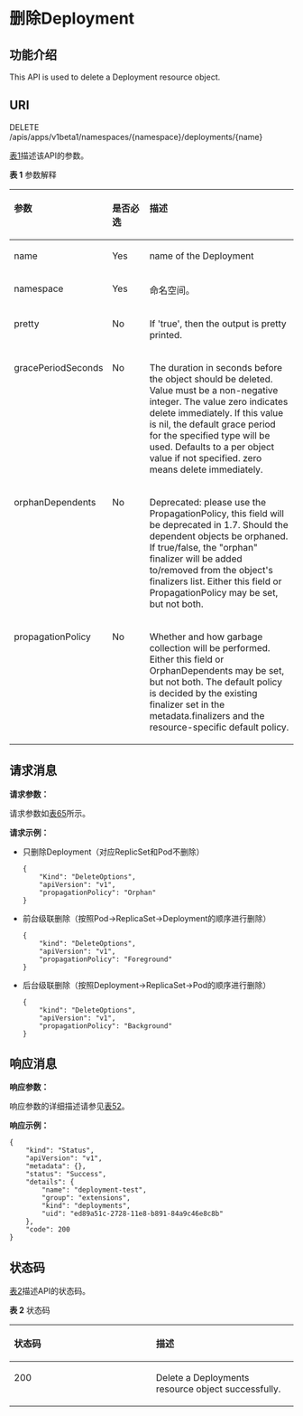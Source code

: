# 删除Deployment<a name="cci_02_0027"></a>

## 功能介绍<a name="zh-cn_topic_0091433673_section65321233"></a>

This API is used to delete a Deployment resource object.

## URI<a name="zh-cn_topic_0091433673_section51020189"></a>

DELETE /apis/apps/v1beta1/namespaces/\{namespace\}/deployments/\{name\}

[表1](#zh-cn_topic_0091433673_table2758112513516)描述该API的参数。

**表 1**  参数解释

<a name="zh-cn_topic_0091433673_table2758112513516"></a>
<table><thead align="left"><tr id="zh-cn_topic_0091433673_row65815647"><th class="cellrowborder" valign="top" width="17.348265173482652%" id="mcps1.2.4.1.1"><p id="zh-cn_topic_0091433673_p65652297517"><a name="zh-cn_topic_0091433673_p65652297517"></a><a name="zh-cn_topic_0091433673_p65652297517"></a>参数</p>
</th>
<th class="cellrowborder" valign="top" width="16.328367163283673%" id="mcps1.2.4.1.2"><p id="zh-cn_topic_0091433673_p165661629135114"><a name="zh-cn_topic_0091433673_p165661629135114"></a><a name="zh-cn_topic_0091433673_p165661629135114"></a>是否必选</p>
</th>
<th class="cellrowborder" valign="top" width="66.32336766323368%" id="mcps1.2.4.1.3"><p id="zh-cn_topic_0091433673_p14567629115114"><a name="zh-cn_topic_0091433673_p14567629115114"></a><a name="zh-cn_topic_0091433673_p14567629115114"></a>描述</p>
</th>
</tr>
</thead>
<tbody><tr id="zh-cn_topic_0091433673_row5608934"><td class="cellrowborder" valign="top" width="17.348265173482652%" headers="mcps1.2.4.1.1 "><p id="zh-cn_topic_0091433673_p51670535"><a name="zh-cn_topic_0091433673_p51670535"></a><a name="zh-cn_topic_0091433673_p51670535"></a>name</p>
</td>
<td class="cellrowborder" valign="top" width="16.328367163283673%" headers="mcps1.2.4.1.2 "><p id="zh-cn_topic_0091433673_p24563845"><a name="zh-cn_topic_0091433673_p24563845"></a><a name="zh-cn_topic_0091433673_p24563845"></a>Yes</p>
</td>
<td class="cellrowborder" valign="top" width="66.32336766323368%" headers="mcps1.2.4.1.3 "><p id="zh-cn_topic_0091433673_p43514439"><a name="zh-cn_topic_0091433673_p43514439"></a><a name="zh-cn_topic_0091433673_p43514439"></a>name of the Deployment</p>
</td>
</tr>
<tr id="zh-cn_topic_0091433673_row56085638"><td class="cellrowborder" valign="top" width="17.348265173482652%" headers="mcps1.2.4.1.1 "><p id="zh-cn_topic_0091433673_p46642793"><a name="zh-cn_topic_0091433673_p46642793"></a><a name="zh-cn_topic_0091433673_p46642793"></a>namespace</p>
</td>
<td class="cellrowborder" valign="top" width="16.328367163283673%" headers="mcps1.2.4.1.2 "><p id="zh-cn_topic_0091433673_p19969926"><a name="zh-cn_topic_0091433673_p19969926"></a><a name="zh-cn_topic_0091433673_p19969926"></a>Yes</p>
</td>
<td class="cellrowborder" valign="top" width="66.32336766323368%" headers="mcps1.2.4.1.3 "><p id="zh-cn_topic_0079615000_p8332925"><a name="zh-cn_topic_0079615000_p8332925"></a><a name="zh-cn_topic_0079615000_p8332925"></a>命名空间。</p>
</td>
</tr>
<tr id="zh-cn_topic_0091433673_row62561693"><td class="cellrowborder" valign="top" width="17.348265173482652%" headers="mcps1.2.4.1.1 "><p id="zh-cn_topic_0091433673_p34332366"><a name="zh-cn_topic_0091433673_p34332366"></a><a name="zh-cn_topic_0091433673_p34332366"></a>pretty</p>
</td>
<td class="cellrowborder" valign="top" width="16.328367163283673%" headers="mcps1.2.4.1.2 "><p id="zh-cn_topic_0091433673_p29458227"><a name="zh-cn_topic_0091433673_p29458227"></a><a name="zh-cn_topic_0091433673_p29458227"></a>No</p>
</td>
<td class="cellrowborder" valign="top" width="66.32336766323368%" headers="mcps1.2.4.1.3 "><p id="zh-cn_topic_0091433673_p37306164"><a name="zh-cn_topic_0091433673_p37306164"></a><a name="zh-cn_topic_0091433673_p37306164"></a>If 'true', then the output is pretty printed.</p>
</td>
</tr>
<tr id="zh-cn_topic_0091433673_row211163"><td class="cellrowborder" valign="top" width="17.348265173482652%" headers="mcps1.2.4.1.1 "><p id="zh-cn_topic_0091433673_p17104275"><a name="zh-cn_topic_0091433673_p17104275"></a><a name="zh-cn_topic_0091433673_p17104275"></a>gracePeriodSeconds</p>
</td>
<td class="cellrowborder" valign="top" width="16.328367163283673%" headers="mcps1.2.4.1.2 "><p id="zh-cn_topic_0091433673_p43269019"><a name="zh-cn_topic_0091433673_p43269019"></a><a name="zh-cn_topic_0091433673_p43269019"></a>No</p>
</td>
<td class="cellrowborder" valign="top" width="66.32336766323368%" headers="mcps1.2.4.1.3 "><p id="zh-cn_topic_0091433673_p15129627"><a name="zh-cn_topic_0091433673_p15129627"></a><a name="zh-cn_topic_0091433673_p15129627"></a>The duration in seconds before the object should be deleted. Value must be a non-negative integer. The value zero indicates delete immediately. If this value is nil, the default grace period for the specified type will be used. Defaults to a per object value if not specified. zero means delete immediately.</p>
</td>
</tr>
<tr id="zh-cn_topic_0091433673_row1948920"><td class="cellrowborder" valign="top" width="17.348265173482652%" headers="mcps1.2.4.1.1 "><p id="zh-cn_topic_0091433673_p23644832"><a name="zh-cn_topic_0091433673_p23644832"></a><a name="zh-cn_topic_0091433673_p23644832"></a>orphanDependents</p>
</td>
<td class="cellrowborder" valign="top" width="16.328367163283673%" headers="mcps1.2.4.1.2 "><p id="zh-cn_topic_0091433673_p36183253"><a name="zh-cn_topic_0091433673_p36183253"></a><a name="zh-cn_topic_0091433673_p36183253"></a>No</p>
</td>
<td class="cellrowborder" valign="top" width="66.32336766323368%" headers="mcps1.2.4.1.3 "><p id="zh-cn_topic_0091433673_p45162366"><a name="zh-cn_topic_0091433673_p45162366"></a><a name="zh-cn_topic_0091433673_p45162366"></a>Deprecated: please use the PropagationPolicy, this field will be deprecated in 1.7. Should the dependent objects be orphaned. If true/false, the "orphan" finalizer will be added to/removed from the object's finalizers list. Either this field or PropagationPolicy may be set, but not both.</p>
</td>
</tr>
<tr id="zh-cn_topic_0091433673_row3808114"><td class="cellrowborder" valign="top" width="17.348265173482652%" headers="mcps1.2.4.1.1 "><p id="zh-cn_topic_0091433673_p40021797"><a name="zh-cn_topic_0091433673_p40021797"></a><a name="zh-cn_topic_0091433673_p40021797"></a>propagationPolicy</p>
</td>
<td class="cellrowborder" valign="top" width="16.328367163283673%" headers="mcps1.2.4.1.2 "><p id="zh-cn_topic_0091433673_p20540096"><a name="zh-cn_topic_0091433673_p20540096"></a><a name="zh-cn_topic_0091433673_p20540096"></a>No</p>
</td>
<td class="cellrowborder" valign="top" width="66.32336766323368%" headers="mcps1.2.4.1.3 "><p id="zh-cn_topic_0091433673_p53135084"><a name="zh-cn_topic_0091433673_p53135084"></a><a name="zh-cn_topic_0091433673_p53135084"></a></p>
<p id="zh-cn_topic_0091433673_p8453712"><a name="zh-cn_topic_0091433673_p8453712"></a><a name="zh-cn_topic_0091433673_p8453712"></a>Whether and how garbage collection will be performed. Either this field or OrphanDependents may be set, but not both. The default policy is decided by the existing finalizer set in the metadata.finalizers and the resource-specific default policy.</p>
</td>
</tr>
</tbody>
</table>

## 请求消息<a name="zh-cn_topic_0091433673_section56528519"></a>

**请求参数：**

请求参数如[表65](公共参数.md#zh-cn_topic_0091433700_d0e41006)所示。

**请求示例：**

-   只删除Deployment（对应ReplicSet和Pod不删除）

    ```
    {
        "Kind": "DeleteOptions",
        "apiVersion": "v1",
        "propagationPolicy": "Orphan"
    }
    ```

-   前台级联删除（按照Pod-\>ReplicaSet-\>Deployment的顺序进行删除）

    ```
    {
        "kind": "DeleteOptions",
        "apiVersion": "v1",
        "propagationPolicy": "Foreground"
    }
    ```

-   后台级联删除（按照Deployment-\>ReplicaSet-\>Pod的顺序进行删除）

    ```
    {
        "kind": "DeleteOptions",
        "apiVersion": "v1",
        "propagationPolicy": "Background"
    }
    ```


## 响应消息<a name="zh-cn_topic_0091433673_section38994624"></a>

**响应参数：**

响应参数的详细描述请参见[表52](公共响应参数（OLD-VERSIONS）.md#table37251757105918)。

**响应示例：**

```
{
    "kind": "Status", 
    "apiVersion": "v1", 
    "metadata": {}, 
    "status": "Success", 
    "details": {
        "name": "deployment-test", 
        "group": "extensions", 
        "kind": "deployments", 
        "uid": "ed89a51c-2728-11e8-b891-84a9c46e8c8b"
    }, 
    "code": 200
}
```

## 状态码<a name="zh-cn_topic_0091433673_section15407297"></a>

[表2](#zh-cn_topic_0091433673_d0e35248)描述API的状态码。

**表 2**  状态码

<a name="zh-cn_topic_0091433673_d0e35248"></a>
<table><thead align="left"><tr id="zh-cn_topic_0091433673_row25883953"><th class="cellrowborder" valign="top" width="50%" id="mcps1.2.3.1.1"><p id="zh-cn_topic_0091433673_p16225480"><a name="zh-cn_topic_0091433673_p16225480"></a><a name="zh-cn_topic_0091433673_p16225480"></a>状态码</p>
</th>
<th class="cellrowborder" valign="top" width="50%" id="mcps1.2.3.1.2"><p id="zh-cn_topic_0091433673_p39195466"><a name="zh-cn_topic_0091433673_p39195466"></a><a name="zh-cn_topic_0091433673_p39195466"></a>描述</p>
</th>
</tr>
</thead>
<tbody><tr id="zh-cn_topic_0091433673_row20716193"><td class="cellrowborder" valign="top" width="50%" headers="mcps1.2.3.1.1 "><p id="zh-cn_topic_0091433673_p290101"><a name="zh-cn_topic_0091433673_p290101"></a><a name="zh-cn_topic_0091433673_p290101"></a>200</p>
</td>
<td class="cellrowborder" valign="top" width="50%" headers="mcps1.2.3.1.2 "><p id="zh-cn_topic_0091433673_p23498221"><a name="zh-cn_topic_0091433673_p23498221"></a><a name="zh-cn_topic_0091433673_p23498221"></a>Delete a Deployments resource object successfully.</p>
</td>
</tr>
</tbody>
</table>

